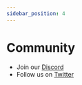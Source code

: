 ```yaml
---
sidebar_position: 4
---
```


# Community

- Join our [Discord](https://discord.gg/dWallet)
- Follow us on [Twitter](https://twitter.com/dWalletNetwork)
